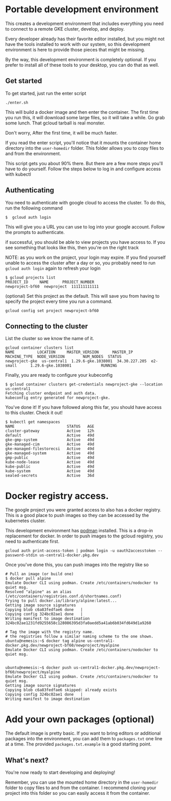 # Portable development environment

This creates a development environment that includes everything you need to
connect to a remote GKE cluster, develop, and deploy.

Every developer already has their favorite editor installed, but you might not have
the tools installed to work with our system, so this development environment
is here to provide those pieces that might be missing.


By the way, this development environment is completely optional. If you prefer
to install all of these tools to your desktop, you can do that as well.


## Get started

To get started, just run the enter script

```
./enter.sh
```

This will build a docker image and then enter the container.
The first time you run this, it will download some large files, so it will take a while.
Go grab some lunch. That gcloud tarball is real monster.

Don't worry, After the first time, it will be much faster.

If you read the enter script, you'll notice that it mounts the container home directory
into the `user-homedir` folder. This folder allows you to copy files to and from the environment.


This script gets you about 90% there. But there are a few more steps you'll have to do yourself.
Follow the steps below to log in and configure access with kubectl



## Authenticating

You need to authenticate with google cloud to access the cluster. To do this, run the following command

```
$  gcloud auth login
```

This will give you a URL you can use to log into your google account. Follow the prompts to authenticate.


if successful, you should be able to view projects you have access to. If you see something that looks like this,
then you're on the right track

NOTE: as you work on the project, your login may expire. If you find yourself unable to access the cluster after a day or so,
you probably need to run `gcloud auth login` again to refresh your login


```
$ gcloud projects list
PROJECT_ID     NAME      PROJECT_NUMBER
newproject-bf60  newproject  111111111111
```


(optional) Set this project as the default. This will save you from having to specify the project every time you run a command.

``` 
gcloud config set project newproject-bf60

```

## Connecting to the cluster

List the cluster so we know the name of it.

```
gcloud container clusters list
NAME          LOCATION     MASTER_VERSION      MASTER_IP      MACHINE_TYPE  NODE_VERSION        NUM_NODES  STATUS
newproject-gke  us-central1  1.29.6-gke.1038001  34.30.227.205  e2-small      1.29.6-gke.1038001             RUNNING
```

Finally, you are ready to configure your kubeconfig

```
$ gcloud container clusters get-credentials newproject-gke --location us-central1
Fetching cluster endpoint and auth data.
kubeconfig entry generated for newproject-gke.
```

You've done it! If you have followed along this far, you should have access to this cluster.
Check it out!

```
$ kubectl get namespaces
NAME                       STATUS   AGE
cluster-gateway            Active   12h
default                    Active   49d
gke-gmp-system             Active   49d
gke-managed-cim            Active   49d
gke-managed-filestorecsi   Active   49d
gke-managed-system         Active   49d
gmp-public                 Active   49d
kube-node-lease            Active   49d
kube-public                Active   49d
kube-system                Active   49d
sealed-secrets             Active   36d
```


# Docker registry access.
The google project you were granted access to also has a docker registry. This is a good place to push images so they can
be accessed by the kubernetes cluster.

This development environment has [podman](https://podman.io/) installed. This is a drop-in replacement for docker.
In order to push images to the gcloud registry, you need to authenticate first.

```
gcloud auth print-access-token | podman login -u oauth2accesstoken --password-stdin us-central1-docker.pkg.dev
```

Once you've done this, you can push images into the registry like so

```
# Pull an image (or build one)
$ docker pull alpine
Emulate Docker CLI using podman. Create /etc/containers/nodocker to quiet msg.
Resolved "alpine" as an alias (/etc/containers/registries.conf.d/shortnames.conf)
Trying to pull docker.io/library/alpine:latest...
Getting image source signatures
Copying blob c6a83fedfae6 done   | 
Copying config 324bc02ae1 done   | 
Writing manifest to image destination
324bc02ae1231fd9255658c128086395d3fa0aedd5a41ab6b034fd649d1a9260

# Tag the image with the registry name.
# the registries follow a similar naming scheme to the one shown.
ubuntu@nemesis:~$ docker tag alpine us-central1-docker.pkg.dev/newproject-bf60/newproject/myalpine
Emulate Docker CLI using podman. Create /etc/containers/nodocker to quiet msg.


ubuntu@nemesis:~$ docker push us-central1-docker.pkg.dev/newproject-bf60/newproject/myalpine
Emulate Docker CLI using podman. Create /etc/containers/nodocker to quiet msg.
Getting image source signatures
Copying blob c6a83fedfae6 skipped: already exists  
Copying config 324bc02ae1 done   | 
Writing manifest to image destination

```

# Add your own packages (optional)
The default image is pretty basic. If you want to bring editors or additional packages into the environment,
you can add them to `packages.txt` one line at a time. The provided `packages.txt.example` is a good starting point.

## What's next?

You're now ready to start developing and deploying!

Remember, you can use the mounted home directory in the `user-homedir` folder to copy files to and from the container.
I recommend cloning your project into this folder so you can easily access it from the container.
